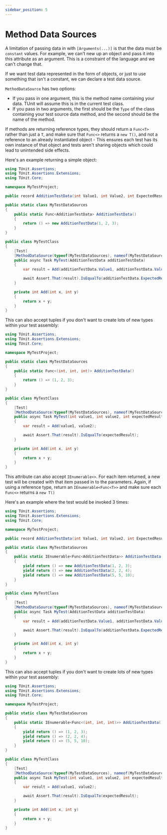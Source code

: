 ```yaml
---
sidebar_position: 5
---
```


# Method Data Sources

A limitation of passing data in with `[Arguments(...)]` is that the data must be `constant` values. For example, we can't new up an object and pass it into this attribute as an argument. This is a constraint of the language and we can't change that.

If we want test data represented in the form of objects, or just to use something that isn't a constant, we can declare a test data source.

`MethodDataSource` has two options:
- If you pass in one argument, this is the method name containing your data. TUnit will assume this is in the current test class.
- If you pass in two arguments, the first should be the `Type` of the class containing your test source data method, and the second should be the name of the method.

If methods are returning reference types, they should return a `Func<T>` rather than just a `T`, and make sure that `Func<>` returns a `new T()`, and not a reference to an already instantiated object - This ensures each test has its own instance of that object and tests aren't sharing objects which could lead to unintended side effects.

Here's an example returning a simple object:

```csharp
using TUnit.Assertions;
using TUnit.Assertions.Extensions;
using TUnit.Core;

namespace MyTestProject;

public record AdditionTestData(int Value1, int Value2, int ExpectedResult);

public static class MyTestDataSources
{
    public static Func<AdditionTestData> AdditionTestData()
    {
        return () => new AdditionTestData(1, 2, 3);
    }
}

public class MyTestClass
{
    [Test]
    [MethodDataSource(typeof(MyTestDataSources), nameof(MyTestDataSources.AdditionTestData))]
    public async Task MyTest(AdditionTestData additionTestData)
    {
        var result = Add(additionTestData.Value1, additionTestData.Value2);

        await Assert.That(result).IsEqualTo(additionTestData.ExpectedResult);
    }

    private int Add(int x, int y)
    {
        return x + y;
    }
}
```

This can also accept tuples if you don't want to create lots of new types within your test assembly:

```csharp
using TUnit.Assertions;
using TUnit.Assertions.Extensions;
using TUnit.Core;

namespace MyTestProject;

public static class MyTestDataSources
{
    public static Func<(int, int, int)> AdditionTestData()
    {
        return () => (1, 2, 3);
    }
}

public class MyTestClass
{
    [Test]
    [MethodDataSource(typeof(MyTestDataSources), nameof(MyTestDataSources.AdditionTestData))]
    public async Task MyTest(int value1, int value2, int expectedResult)
    {
        var result = Add(value1, value2);

        await Assert.That(result).IsEqualTo(expectedResult);
    }

    private int Add(int x, int y)
    {
        return x + y;
    }
}
```

This attribute can also accept `IEnumerable<>`. For each item returned, a new test will be created with that item passed in to the parameters. Again, if using a reference type, return an `IEnumerable<Func<T>>` and make sure each `Func<>` returns a `new T()`

Here's an example where the test would be invoked 3 times:

```csharp
using TUnit.Assertions;
using TUnit.Assertions.Extensions;
using TUnit.Core;

namespace MyTestProject;

public record AdditionTestData(int Value1, int Value2, int ExpectedResult);

public static class MyTestDataSources
{
    public static IEnumerable<Func<AdditionTestData>> AdditionTestData()
    {
        yield return () => new AdditionTestData(1, 2, 3);
        yield return () => new AdditionTestData(2, 2, 4);
        yield return () => new AdditionTestData(5, 5, 10);
    }
}

public class MyTestClass
{
    [Test]
    [MethodDataSource(typeof(MyTestDataSources), nameof(MyTestDataSources.AdditionTestData))]
    public async Task MyTest(AdditionTestData additionTestData)
    {
        var result = Add(additionTestData.Value1, additionTestData.Value2);

        await Assert.That(result).IsEqualTo(additionTestData.ExpectedResult);
    }

    private int Add(int x, int y)
    {
        return x + y;
    }
}
```

This can also accept tuples if you don't want to create lots of new types within your test assembly:

```csharp
using TUnit.Assertions;
using TUnit.Assertions.Extensions;
using TUnit.Core;

namespace MyTestProject;

public static class MyTestDataSources
{
    public static IEnumerable<Func<(int, int, int)>> AdditionTestData()
    {
        yield return () => (1, 2, 3);
        yield return () => (2, 2, 4);
        yield return () => (5, 5, 10);
    }
}

public class MyTestClass
{
    [Test]
    [MethodDataSource(typeof(MyTestDataSources), nameof(MyTestDataSources.AdditionTestData))]
    public async Task MyTest(int value1, int value2, int expectedResult)
    {
        var result = Add(value1, value2);

        await Assert.That(result).IsEqualTo(expectedResult);
    }

    private int Add(int x, int y)
    {
        return x + y;
    }
}
```
